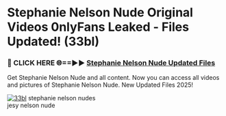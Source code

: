 # Stephanie Nelson Nude Original Videos 0nlyFans Leaked - Files Updated! (33bl)

<h3>🔴 CLICK HERE 🌐==►► <a href="https://tinyurl.com/yrmya6cz" rel="nofollow">Stephanie Nelson Nude Updated Files</a></h3>

Get Stephanie Nelson Nude and all content. Now you can access all videos and pictures of Stephanie Nelson Nude. New Updated Files 2025!

[![33bl](https://i.imgur.com/FMdXYCs.gif)](https://tinyurl.com/yrmya6cz)
stephanie nelson nudes<br>
jesy nelson nude